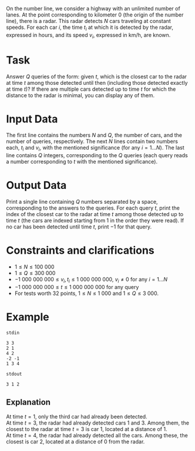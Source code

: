 On the number line, we consider a highway with an unlimited number of lanes. At the point corresponding to kilometer $0$ (the origin of the number line), there is a radar. This radar detects $N$ cars traveling at constant speeds. For each car $i$, the time $t_i$ at which it is detected by the radar, expressed in hours, and its speed $v_i$, expressed in km/h, are known.

# Task

Answer $Q$ queries of the form: given $t$, which is the closest car to the radar at time $t$ among those detected until then (including those detected exactly at time $t$)? If there are multiple cars detected up to time $t$ for which the distance to the radar is minimal, you can display any of them.

# Input Data

The first line contains the numbers $N$ and $Q$, the number of cars, and the number of queries, respectively. The next $N$ lines contain two numbers each, $t_i$ and $v_i$, with the mentioned significance (for any $i = 1 \dots N$). The last line contains $Q$ integers, corresponding to the $Q$ queries (each query reads a number corresponding to $t$ with the mentioned significance).

# Output Data

Print a single line containing $Q$ numbers separated by a space, corresponding to the answers to the queries. For each query $t$, print the index of the closest car to the radar at time $t$ among those detected up to time $t$ (the cars are indexed starting from $1$ in the order they were read). If no car has been detected until time $t$, print $-1$ for that query.

# Constraints and clarifications

* $1 \leq N \leq 100\ 000$
* $1 \leq Q \leq 300\ 000$
* $-1\ 000\ 000\ 000 \leq v_i , t_i \leq 1\ 000\ 000\ 000$, $v_i \neq 0$ for any $i = 1 \dots N$
* $-1\ 000\ 000\ 000 \leq t \leq 1\ 000\ 000\ 000$ for any query
* For tests worth $32$ points, $1 \leq N \leq 1\ 000$ and $1 \leq Q \leq 3\ 000$.

# Example

`stdin`
```
3 3
2 1
4 2
-2 -1
1 3 4
```

`stdout`
```
3 1 2
```

## Explanation

At time $t = 1$, only the third car had already been detected.  
At time $t = 3$, the radar had already detected cars $1$ and $3$. Among them, the closest to the radar at time $t = 3$ is car $1$, located at a distance of $1$.  
At time $t = 4$, the radar had already detected all the cars. Among these, the closest is car $2$, located at a distance of $0$ from the radar.